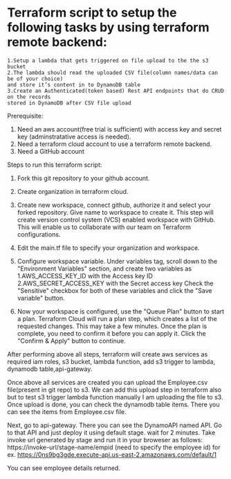 # Terraform script to  setup the following tasks by using terraform remote backend:
	1.Setup a lambda that gets triggered on file upload to the the s3 bucket
	2.The lambda should read the uploaded CSV file(column names/data can be of your choice)
	and store it’s content in to DynamoDB table
	3.Create an Authenticated(token based) Rest API endpoints that do CRUD on the records
	stored in DynamoDB after CSV file upload
	
Prerequisite: 
1. Need an aws account(free trial is sufficient) with access key and secret key (adminstratative access is needed).
2. Need a terraform cloud account to use a terraform remote backend.
3. Need a GitHub account
			  
Steps to run this terraform script:
1. Fork this git repository to your github account.
2. Create organization in terraform cloud.
3. Create new workspace, connect github, authorize it and  select your forked repository. Give name to workspace to create it.
	This step will create version control system (VCS) enabled workspace with GitHub. This will enable us to collaborate with our team on Terraform configurations.
4. Edit the main.tf file to specify your organization and workspace. 
5. Configure workspace variable.
   Under variables tag, scroll down to the "Environment Variables" section, and create two variables as
		1.AWS_ACCESS_KEY_ID with the Access key ID 
		2.AWS_SECRET_ACCESS_KEY with the Secret access key
   Check the "Sensitive" checkbox for both of these variables and click the "Save variable" button.

6. Now your workspace is configured, use the "Queue Plan" button to start a plan. Terraform Cloud will run a plan step, which creates a list of the requested changes. This may take a few minutes.
Once the plan is complete, you need to confirm it before you can apply it. Click the "Confirm & Apply" button to continue.


After performing above all steps, terraform will create aws services as required iam roles, s3 bucket, lambda function, add s3 trigger to lambda, dynamodb table,api-gateway.

Once above all services are created you can upload the Employee.csv file(present in git repo) to s3. We can add this upload step in terraform also but to test s3 trigger lambda function manually I am uploading the file to s3.
Once upload is done, you can check the dynamodb table items. There you can see the items from Employee.csv file.

Next, go to api-gateway. There you can see the DynamoAPI named API. Go to that API and just deploy it using default stage. wait for 2 minutes.
Take invoke url generated by stage and run it in your broweser as follows:
https://invoke-url/stage-name/empid (need to specify the employee id)
for ex. https://0ns9bg3gde.execute-api.us-east-2.amazonaws.com/default/1

You can see employee details returned.
